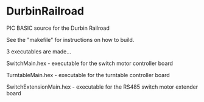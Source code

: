# DurbinRailroad
PIC BASIC source for the Durbin Railroad

See the "makefile" for instructions on how to build.

3 executables are made...

SwitchMain.hex - executable for the switch motor controller board

TurntableMain.hex - executable for the turntable controller board

SwitchExtensionMain.hex - executable for the RS485 switch motor extender board

